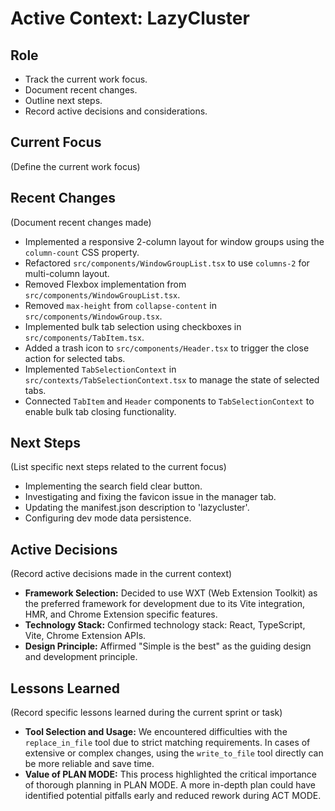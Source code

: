 # Active Context: LazyCluster

## Role

- Track the current work focus.
- Document recent changes.
- Outline next steps.
- Record active decisions and considerations.

## Current Focus

(Define the current work focus)

## Recent Changes

(Document recent changes made)

- Implemented a responsive 2-column layout for window groups using the `column-count` CSS property.
- Refactored `src/components/WindowGroupList.tsx` to use `columns-2` for multi-column layout.
- Removed Flexbox implementation from `src/components/WindowGroupList.tsx`.
- Removed `max-height` from `collapse-content` in `src/components/WindowGroup.tsx`.
- Implemented bulk tab selection using checkboxes in `src/components/TabItem.tsx`.
- Added a trash icon to `src/components/Header.tsx` to trigger the close action for selected tabs.
- Implemented `TabSelectionContext` in `src/contexts/TabSelectionContext.tsx` to manage the state of selected tabs.
- Connected `TabItem` and `Header` components to `TabSelectionContext` to enable bulk tab closing functionality.

## Next Steps

(List specific next steps related to the current focus)

- Implementing the search field clear button.
- Investigating and fixing the favicon issue in the manager tab.
- Updating the manifest.json description to 'lazycluster'.
- Configuring dev mode data persistence.

## Active Decisions

(Record active decisions made in the current context)

- **Framework Selection:** Decided to use WXT (Web Extension Toolkit) as the preferred framework for development due to its Vite integration, HMR, and Chrome Extension specific features.
- **Technology Stack:** Confirmed technology stack: React, TypeScript, Vite, Chrome Extension APIs.
- **Design Principle:** Affirmed "Simple is the best" as the guiding design and development principle.

## Lessons Learned

(Record specific lessons learned during the current sprint or task)

- **Tool Selection and Usage:** We encountered difficulties with the `replace_in_file` tool due to strict matching requirements. In cases of extensive or complex changes, using the `write_to_file` tool directly can be more reliable and save time.
- **Value of PLAN MODE:** This process highlighted the critical importance of thorough planning in PLAN MODE. A more in-depth plan could have identified potential pitfalls early and reduced rework during ACT MODE.
